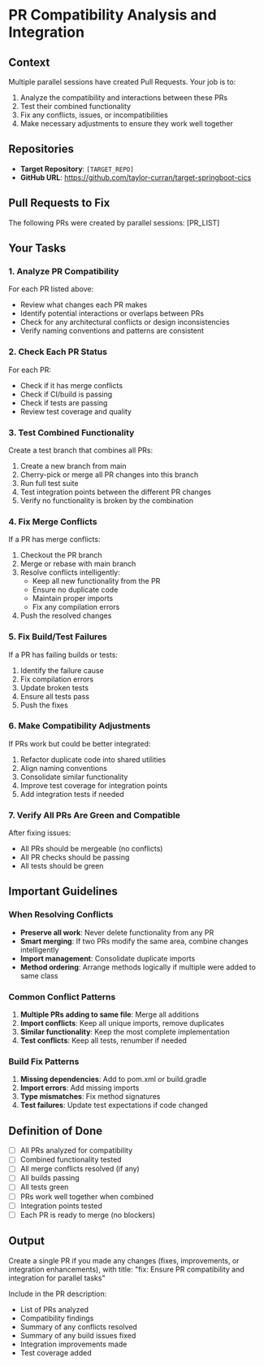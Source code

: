 # PR Compatibility Analysis and Integration

## Context
Multiple parallel sessions have created Pull Requests. Your job is to:
1. Analyze the compatibility and interactions between these PRs
2. Test their combined functionality
3. Fix any conflicts, issues, or incompatibilities
4. Make necessary adjustments to ensure they work well together

## Repositories
- **Target Repository**: `[TARGET_REPO]`
- **GitHub URL**: https://github.com/taylor-curran/target-springboot-cics

## Pull Requests to Fix
The following PRs were created by parallel sessions:
[PR_LIST]

## Your Tasks

### 1. Analyze PR Compatibility
For each PR listed above:
- Review what changes each PR makes
- Identify potential interactions or overlaps between PRs
- Check for any architectural conflicts or design inconsistencies
- Verify naming conventions and patterns are consistent

### 2. Check Each PR Status
For each PR:
- Check if it has merge conflicts
- Check if CI/build is passing
- Check if tests are passing
- Review test coverage and quality

### 3. Test Combined Functionality
Create a test branch that combines all PRs:
1. Create a new branch from main
2. Cherry-pick or merge all PR changes into this branch
3. Run full test suite
4. Test integration points between the different PR changes
5. Verify no functionality is broken by the combination

### 4. Fix Merge Conflicts
If a PR has merge conflicts:
1. Checkout the PR branch
2. Merge or rebase with main branch
3. Resolve conflicts intelligently:
   - Keep all new functionality from the PR
   - Ensure no duplicate code
   - Maintain proper imports
   - Fix any compilation errors
4. Push the resolved changes

### 5. Fix Build/Test Failures  
If a PR has failing builds or tests:
1. Identify the failure cause
2. Fix compilation errors
3. Update broken tests
4. Ensure all tests pass
5. Push the fixes

### 6. Make Compatibility Adjustments
If PRs work but could be better integrated:
1. Refactor duplicate code into shared utilities
2. Align naming conventions
3. Consolidate similar functionality
4. Improve test coverage for integration points
5. Add integration tests if needed

### 7. Verify All PRs Are Green and Compatible
After fixing issues:
- All PRs should be mergeable (no conflicts)
- All PR checks should be passing
- All tests should be green

## Important Guidelines

### When Resolving Conflicts
- **Preserve all work**: Never delete functionality from any PR
- **Smart merging**: If two PRs modify the same area, combine changes intelligently
- **Import management**: Consolidate duplicate imports
- **Method ordering**: Arrange methods logically if multiple were added to same class

### Common Conflict Patterns
1. **Multiple PRs adding to same file**: Merge all additions
2. **Import conflicts**: Keep all unique imports, remove duplicates
3. **Similar functionality**: Keep the most complete implementation
4. **Test conflicts**: Keep all tests, renumber if needed

### Build Fix Patterns
1. **Missing dependencies**: Add to pom.xml or build.gradle
2. **Import errors**: Add missing imports
3. **Type mismatches**: Fix method signatures
4. **Test failures**: Update test expectations if code changed

## Definition of Done
- [ ] All PRs analyzed for compatibility
- [ ] Combined functionality tested
- [ ] All merge conflicts resolved (if any)
- [ ] All builds passing
- [ ] All tests green
- [ ] PRs work well together when combined
- [ ] Integration points tested
- [ ] Each PR is ready to merge (no blockers)

## Output
Create a single PR if you made any changes (fixes, improvements, or integration enhancements), with title:
"fix: Ensure PR compatibility and integration for parallel tasks"

Include in the PR description:
- List of PRs analyzed
- Compatibility findings
- Summary of any conflicts resolved
- Summary of any build issues fixed
- Integration improvements made
- Test coverage added
